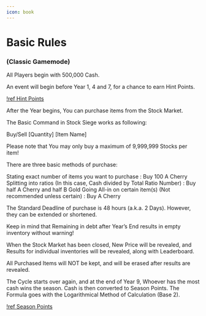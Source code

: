 ```yaml
---
icon: book
--- 
```

# Basic Rules
### (Classic Gamemode)

All Players begin with 500,000 Cash.

An event will begin before Year 1, 4 and 7, for a chance to earn Hint Points.

[!ref Hint Points](/mechanics/hint-points)

After the Year begins, You can purchase items from the Stock Market.

The Basic Command in Stock Siege works as following:

Buy/Sell [Quantity] [Item Name]


Please note that You may only buy a maximum of 9,999,999 Stocks per item!


There are three basic methods of purchase:

Stating exact number of items you want to purchase
:   Buy 100 A Cherry
Splitting into ratios (In this case, Cash divided by Total Ratio Number)
:   Buy half A Cherry and half B Gold
Going All-in on certain item(s) (Not recommended unless certain)
:   Buy A Cherry


The Standard Deadline of purchase is 48 hours (a.k.a. 2 Days). However, they can be extended or shortened.

Keep in mind that Remaining in debt after Year’s End results in empty inventory without warning!


When the Stock Market has been closed, New Price will be revealed, and Results for individual inventories will be revealed, along with Leaderboard.

All Purchased Items will NOT be kept, and will be erased after results are revealed.

The Cycle starts over again, and at the end of Year 9, Whoever has the most cash wins the season.
Cash is then converted to Season Points. The Formula goes with the Logarithmical Method of Calculation (Base 2).

[!ref Season Points](/mechanics/season-points)

